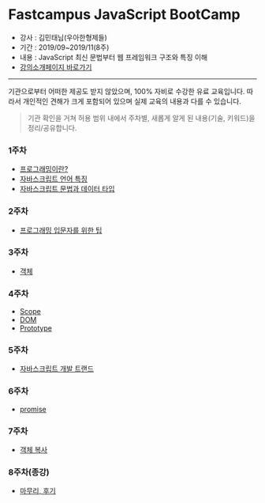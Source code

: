 # Fastcampus JavaScript BootCamp
- 강사 : 김민태님(우아한형제들)
- 기간 : 2019/09~2019/11(8주)
- 내용 : JavaScript 최신 문법부터 웹 프레임워크 구조와 특징 이해
- [강의소개페이지 바로가기](https://fastcampus.co.kr/dev_camp_jstb)
---
기관으로부터 어떠한 제공도 받지 않았으며, 100% 자비로 수강한 유료 교육입니다. 따라서 개인적인 견해가 크게 포함되어 있으며 실제 교육의 내용과 다를 수 있습니다. 

> 기관 확인을 거쳐 허용 범위 내에서 주차별, 새롭게 알게 된 내용(기술, 키워드)을 정리/공유합니다. 

### 1주차
- [프로그래밍이란?](https://github.com/sw-song/JavaScript_Bootcamp/blob/main/1_week/About_Programming.md)
- [자바스크립트 언어 특징](https://github.com/sw-song/JavaScript_Bootcamp/blob/main/1_week/About_JavaScript.md)
- [자바스크립트 문법과 데이터 타입](https://github.com/sw-song/JavaScript_Bootcamp/blob/main/1_week/Expression_vs_Statement.md)

### 2주차
- [프로그래밍 입문자를 위한 팁](https://github.com/sw-song/JavaScript_Bootcamp/blob/main/2_week/Tips_for_begineer.md)


### 3주차
- [객체](https://github.com/sw-song/JavaScript_Bootcamp/blob/main/3_week/Object.md)


### 4주차
- [Scope](https://github.com/sw-song/JavaScript_Bootcamp/blob/main/4_week/Scope_and_Closer.md)
- [DOM](https://github.com/sw-song/JavaScript_Bootcamp/blob/main/4_week/DOM.md)
- [Prototype](https://github.com/sw-song/JavaScript_Bootcamp/blob/main/4_week/prototype.md)

### 5주차
- [자바스크립트 개발 트랜드](https://github.com/sw-song/JavaScript_Bootcamp/blob/main/5_week/trends.md)

### 6주차
- [promise](https://github.com/sw-song/JavaScript_Bootcamp/blob/main/6_week/Promise.md)

### 7주차
- [객체 복사](https://github.com/sw-song/JavaScript_Bootcamp/blob/main/7_week/assign.md)

### 8주차(종강)
- [마무리, 후기](https://github.com/sw-song/JavaScript_Bootcamp/blob/main/8_week/Review.md)
